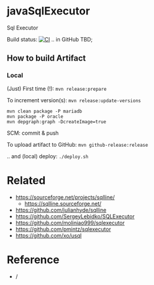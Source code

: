 # javaSqlExecutor

Sql Executor

Build status: [![CI](https://github.com/bostjans/javaSqlExecutor/actions/workflows/ci.yml/badge.svg)](https://github.com/bostjans/javaSqlExecutor/actions/workflows/ci.yml) .. in GitHub TBD;


## How to build Artifact

### Local

(Just) First time (!):
`mvn release:prepare`

To increment version(s):
`mvn release:update-versions`

```
mvn clean package -P mariadb
mvn package -P oracle
mvn depgraph:graph -DcreateImage=true
```

SCM: commit & push

To upload artifact to GitHub:
`mvn github-release:release`

.. and (local) deploy:
`./deploy.sh`


# Related

* https://sourceforge.net/projects/sqlline/
  * https://sqlline.sourceforge.net/
* https://github.com/julianhyde/sqlline
* https://github.com/SergeyLebidko/SQLExecutor
* https://github.com/moliniao999/sqlexecutor
* https://github.com/pmintz/sqlexecutor
* https://github.com/xo/usql


# Reference

* /